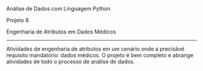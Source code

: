 Análise de Dados com Linguagem Python

Projeto 8

Engenharia de Atributos em Dados Médicos

------------------------------

Atividades de engenharia de atributos em um cenário onde a precisãoé requisito mandatório: dados médicos.
O projeto é bem completo e abrange atividades de todo o processo de análise de dados.
